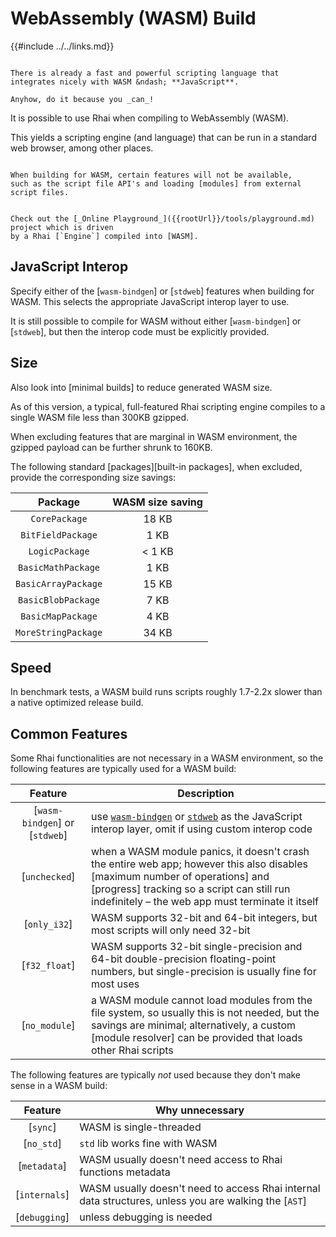 WebAssembly (WASM) Build
========================

{{#include ../../links.md}}

```admonish question.side "But why?"

There is already a fast and powerful scripting language that integrates nicely with WASM &ndash; **JavaScript**.

Anyhow, do it because you _can_!
```

It is possible to use Rhai when compiling to WebAssembly (WASM).

This yields a scripting engine (and language) that can be run in a standard web browser,
among other places.

```admonish warning "Unavailable features"

When building for WASM, certain features will not be available,
such as the script file API's and loading [modules] from external script files.
```

```admonish example "Sample"

Check out the [_Online Playground_]({{rootUrl}}/tools/playground.md) project which is driven
by a Rhai [`Engine`] compiled into [WASM].
```


JavaScript Interop
------------------

Specify either of the [`wasm-bindgen`] or [`stdweb`] features when building for WASM.
This selects the appropriate JavaScript interop layer to use.

It is still possible to compile for WASM without either [`wasm-bindgen`] or [`stdweb`],
but then the interop code must be explicitly provided.


Size
----

Also look into [minimal builds] to reduce generated WASM size.

As of this version, a typical, full-featured Rhai scripting engine compiles to a single WASM file
less than 300KB gzipped.

When excluding features that are marginal in WASM environment, the gzipped payload can be
further shrunk to 160KB.

The following standard [packages][built-in packages], when excluded, provide the corresponding size savings:

|       Package       | WASM size saving |
| :-----------------: | :--------------: |
|    `CorePackage`    |      18 KB       |
|  `BitFieldPackage`  |       1 KB       |
|   `LogicPackage`    |      < 1 KB      |
| `BasicMathPackage`  |       1 KB       |
| `BasicArrayPackage` |      15 KB       |
| `BasicBlobPackage`  |       7 KB       |
|  `BasicMapPackage`  |       4 KB       |
| `MoreStringPackage` |      34 KB       |


Speed
-----

In benchmark tests, a WASM build runs scripts roughly 1.7-2.2x slower than a native optimized release build.


Common Features
---------------

Some Rhai functionalities are not necessary in a WASM environment, so the following features
are typically used for a WASM build:

|            Feature             | Description                                                                                                                                                                                                                           |
| :----------------------------: | ------------------------------------------------------------------------------------------------------------------------------------------------------------------------------------------------------------------------------------- |
| [`wasm-bindgen`] or [`stdweb`] | use [`wasm-bindgen`](https://crates.io/crates/wasm-bindgen) or [`stdweb`](https://crates.io/crates/stdweb) as the JavaScript interop layer, omit if using custom interop code                                                         |
|         [`unchecked`]          | when a WASM module panics, it doesn't crash the entire web app; however this also disables [maximum number of operations] and [progress] tracking so a script can still run indefinitely &ndash; the web app must terminate it itself |
|          [`only_i32`]          | WASM supports 32-bit and 64-bit integers, but most scripts will only need 32-bit                                                                                                                                                      |
|         [`f32_float`]          | WASM supports 32-bit single-precision and 64-bit double-precision floating-point numbers, but single-precision is usually fine for most uses                                                                                          |
|         [`no_module`]          | a WASM module cannot load modules from the file system, so usually this is not needed, but the savings are minimal; alternatively, a custom [module resolver] can be provided that loads other Rhai scripts                           |

The following features are typically _not_ used because they don't make sense in a WASM build:

|    Feature    | Why unnecessary                                                                                       |
| :-----------: | ----------------------------------------------------------------------------------------------------- |
|   [`sync`]    | WASM is single-threaded                                                                               |
|  [`no_std`]   | `std` lib works fine with WASM                                                                        |
| [`metadata`]  | WASM usually doesn't need access to Rhai functions metadata                                           |
| [`internals`] | WASM usually doesn't need to access Rhai internal data structures, unless you are walking the [`AST`] |
| [`debugging`] | unless debugging is needed                                                                            |
